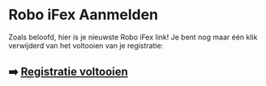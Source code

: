 # Robo iFex Aanmelden

Zoals beloofd, hier is je nieuwste Robo iFex link! Je bent nog maar één klik verwijderd van het voltooien van je registratie:

## ➡️ [Registratie voltooien](https://tinyurl.com/3vevkvw4)
